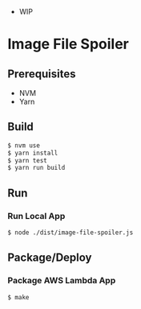 - WIP

Image File Spoiler
==================

## Prerequisites

- NVM
- Yarn

## Build

```sh
$ nvm use
$ yarn install
$ yarn test
$ yarn run build
```

## Run

### Run Local App

```sh
$ node ./dist/image-file-spoiler.js
```

## Package/Deploy

### Package AWS Lambda App

```sh
$ make
```
